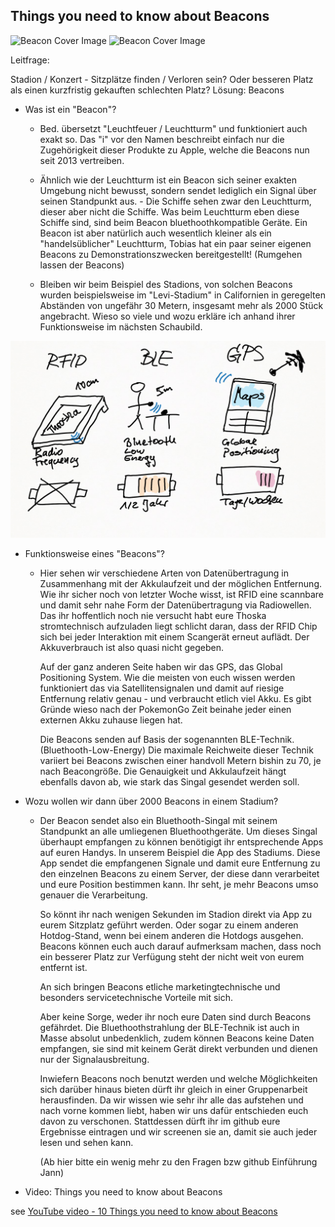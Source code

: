 ## Things you need to know about Beacons

![Beacon Cover Image](https://media-cdn.tripadvisor.com/media/photo-s/0f/23/03/8c/olympiastadion-berlin.jpg)
![Beacon Cover Image](https://imgur.com/a/y17CSKd)

Leitfrage:

Stadion / Konzert - Sitzplätze finden / Verloren sein? Oder besseren Platz als einen kurzfristig gekauften schlechten Platz?
Lösung: Beacons

* Was ist ein "Beacon"?

    - Bed. übersetzt "Leuchtfeuer / Leuchtturm" und funktioniert auch exakt so.
      Das "i" vor den Namen beschreibt einfach nur die Zugehörigkeit dieser Produkte zu Apple, welche die Beacons nun seit 2013 
      vertreiben.
    - Ähnlich wie der Leuchtturm ist ein Beacon sich seiner exakten Umgebung nicht bewusst, sondern sendet lediglich ein Signal über
      seinen Standpunkt aus. - Die Schiffe sehen zwar den Leuchtturm, dieser aber nicht die Schiffe.
      Was beim Leuchtturm eben diese Schiffe sind, sind beim Beacon bluethoothkompatible Geräte.
      Ein Beacon ist aber natürlich auch wesentlich kleiner als ein "handelsüblicher" Leuchtturm, Tobias hat ein paar seiner eigenen 
      Beacons zu Demonstrationszwecken bereitgestellt! (Rumgehen lassen der Beacons)
      
    - Bleiben wir beim Beispiel des Stadions, von solchen Beacons wurden beispielsweise im "Levi-Stadium" in Californien in geregelten 
      Abständen von ungefähr 30 Metern, insgesamt mehr als 2000 Stück angebracht.
      Wieso so viele und wozu erkläre ich anhand ihrer Funktionsweise im nächsten Schaubild.

![Intro](Bilder/1_Einstieg.png)

* Funktionsweise eines "Beacons"?

    - Hier sehen wir verschiedene Arten von Datenübertragung in Zusammenhang mit der Akkulaufzeit und der möglichen Entfernung.
      Wie ihr sicher noch von letzter Woche wisst, ist RFID eine scannbare und damit sehr nahe Form der Datenübertragung via 
      Radiowellen.
      Das ihr hoffentlich noch nie versucht habt eure Thoska stromtechnisch aufzuladen liegt schlicht daran, dass der RFID Chip sich bei 
      jeder Interaktion mit einem Scangerät erneut auflädt. Der Akkuverbrauch ist also quasi nicht gegeben.
      
      Auf der ganz anderen Seite haben wir das GPS, das Global Positioning System. 
      Wie die meisten von euch wissen werden funktioniert das via Satellitensignalen und damit auf riesige Entfernung relativ genau - 
      und verbraucht etlich viel Akku. Es gibt Gründe wieso nach der PokemonGo Zeit beinahe jeder einen externen Akku zuhause liegen 
      hat.
      
      Die Beacons senden auf Basis der sogenannten BLE-Technik. (Bluethooth-Low-Energy)
      Die maximale Reichweite dieser Technik variiert bei Beacons zwischen einer handvoll Metern bishin zu 70, je nach Beacongröße.
      Die Genauigkeit und Akkulaufzeit hängt ebenfalls davon ab, wie stark das Singal gesendet werden soll.
      
* Wozu wollen wir dann über 2000 Beacons in einem Stadium?
      
    - Der Beacon sendet also ein Bluethooth-Singal mit seinem Standpunkt an alle umliegenen Bluethoothgeräte.
      Um dieses Singal überhaupt empfangen zu können benötigigt ihr entsprechende Apps auf euren Handys.
      In unserem Beispiel die App des Stadiums.
      Diese App sendet die empfangenen Signale und damit eure Entfernung zu den einzelnen Beacons zu einem Server, der diese dann 
      verarbeitet und eure Position bestimmen kann. Ihr seht, je mehr Beacons umso genauer die Verarbeitung.
      
      So könnt ihr nach wenigen Sekunden im Stadion direkt via App zu eurem Sitzplatz geführt werden.
      Oder sogar zu einem anderen Hotdog-Stand, wenn bei einem anderen die Hotdogs ausgehen.
      Beacons können euch auch darauf aufmerksam machen, dass noch ein besserer Platz zur Verfügung steht der nicht weit von eurem 
      entfernt ist.
      
      An sich bringen Beacons etliche marketingtechnische und besonders servicetechnische Vorteile mit sich.
      
      Aber keine Sorge, weder ihr noch eure Daten sind durch Beacons gefährdet. Die Bluethoothstrahlung der BLE-Technik ist auch in 
      Masse absolut unbedenklich, zudem können Beacons  keine Daten empfangen, sie sind mit keinem Gerät direkt verbunden und dienen nur 
      der Signalausbreitung.
      
      Inwiefern Beacons noch benutzt werden und welche Möglichkeiten sich darüber hinaus bieten dürft ihr gleich in einer Gruppenarbeit 
      herausfinden.
      Da wir wissen wie sehr ihr alle das aufstehen und nach vorne kommen liebt, haben wir uns dafür entschieden euch davon zu 
      verschonen.
      Stattdessen dürft ihr im github eure Ergebnisse eintragen und wir screenen sie an, damit sie auch jeder lesen und sehen kann.
      
      (Ab hier bitte ein wenig mehr zu den Fragen bzw github Einführung Jann)
      

* Video: Things you need to know about Beacons

see [YouTube video - 10 Things you need to know about Beacons](https://www.youtube.com/watch?v=L44m7otNI7o)

